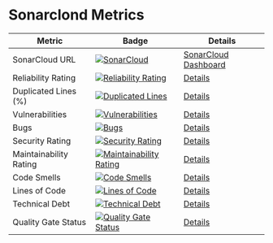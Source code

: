 # Sonarclond Metrics

| Metric                  | Badge                                                                                                              | Details                                                                                                           |
|-------------------------|--------------------------------------------------------------------------------------------------------------------|-------------------------------------------------------------------------------------------------------------------|
| SonarCloud URL          | [![SonarCloud](https://img.shields.io/badge/SonarCloud-Your_Project-orange)](https://sonarcloud.io/dashboard?id=DaCoinTeam_CiStudy.Client) | [SonarCloud Dashboard](https://sonarcloud.io/dashboard?id=DaCoinTeam_CiStudy.Client)                              |
| Reliability Rating      | [![Reliability Rating](https://sonarcloud.io/api/project_badges/measure?project=DaCoinTeam_CiStudy.Client&metric=reliability_rating)](https://sonarcloud.io/summary/new_code?id=DaCoinTeam_CiStudy.Client) | [Details](https://sonarcloud.io/summary/new_code?id=DaCoinTeam_CiStudy.Client)                                     |
| Duplicated Lines (%)    | [![Duplicated Lines](https://sonarcloud.io/api/project_badges/measure?project=DaCoinTeam_CiStudy.Client&metric=duplicated_lines_density)](https://sonarcloud.io/summary/new_code?id=DaCoinTeam_CiStudy.Client) | [Details](https://sonarcloud.io/summary/new_code?id=DaCoinTeam_CiStudy.Client)                                     |
| Vulnerabilities         | [![Vulnerabilities](https://sonarcloud.io/api/project_badges/measure?project=DaCoinTeam_CiStudy.Client&metric=vulnerabilities)](https://sonarcloud.io/summary/new_code?id=DaCoinTeam_CiStudy.Client) | [Details](https://sonarcloud.io/summary/new_code?id=DaCoinTeam_CiStudy.Client)                                     |
| Bugs                    | [![Bugs](https://sonarcloud.io/api/project_badges/measure?project=DaCoinTeam_CiStudy.Client&metric=bugs)](https://sonarcloud.io/summary/new_code?id=DaCoinTeam_CiStudy.Client) | [Details](https://sonarcloud.io/summary/new_code?id=DaCoinTeam_CiStudy.Client)                                     |
| Security Rating         | [![Security Rating](https://sonarcloud.io/api/project_badges/measure?project=DaCoinTeam_CiStudy.Client&metric=security_rating)](https://sonarcloud.io/summary/new_code?id=DaCoinTeam_CiStudy.Client) | [Details](https://sonarcloud.io/summary/new_code?id=DaCoinTeam_CiStudy.Client)                                     |
| Maintainability Rating  | [![Maintainability Rating](https://sonarcloud.io/api/project_badges/measure?project=DaCoinTeam_CiStudy.Client&metric=sqale_rating)](https://sonarcloud.io/summary/new_code?id=DaCoinTeam_CiStudy.Client) | [Details](https://sonarcloud.io/summary/new_code?id=DaCoinTeam_CiStudy.Client)                                     |
| Code Smells             | [![Code Smells](https://sonarcloud.io/api/project_badges/measure?project=DaCoinTeam_CiStudy.Client&metric=code_smells)](https://sonarcloud.io/summary/new_code?id=DaCoinTeam_CiStudy.Client) | [Details](https://sonarcloud.io/summary/new_code?id=DaCoinTeam_CiStudy.Client)                                     |
| Lines of Code           | [![Lines of Code](https://sonarcloud.io/api/project_badges/measure?project=DaCoinTeam_CiStudy.Client&metric=ncloc)](https://sonarcloud.io/summary/new_code?id=DaCoinTeam_CiStudy.Client) | [Details](https://sonarcloud.io/summary/new_code?id=DaCoinTeam_CiStudy.Client)                                     |
| Technical Debt           | [![Technical Debt](https://sonarcloud.io/api/project_badges/measure?project=DaCoinTeam_CiStudy.Client&metric=sqale_index)](https://sonarcloud.io/summary/new_code?id=DaCoinTeam_CiStudy.Client) | [Details](https://sonarcloud.io/summary/new_code?id=DaCoinTeam_CiStudy.Client)                                     |
| Quality Gate Status     | [![Quality Gate Status](https://sonarcloud.io/api/project_badges/measure?project=DaCoinTeam_CiStudy.Client&metric=alert_status)](https://sonarcloud.io/summary/new_code?id=DaCoinTeam_CiStudy.Client) | [Details](https://sonarcloud.io/summary/new_code?id=DaCoinTeam_CiStudy.Client)                                     |
